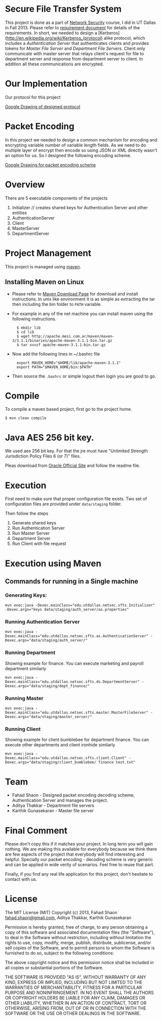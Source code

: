 # Secure File Transfer System

This project is done as a part of [Network Security](http://go.utdallas.edu/cs6349.001.13f) course, I did in UT Dallas in Fall 2013.
Please refer to [requirement document](https://docs.google.com/file/d/0B2OZg77xly1YY0U1SlFtMUozeWM/edit) for
details of the requirements. In short, we needed to design a [Kerberos](http://en.wikipedia.org/wiki/Kerberos_(protocol) alike protocol,
which includes a *Authentication Server* that authenticates clients and provides tokens for *Master File Server*
and *Department File Servers*. Client only communicate with master server that relays client's request for file to
department server and response from department server to client. In addition all these communications are encrypted.


# Our Implementation

Our protocol for this project

[Google Drawing of designed protocol](https://docs.google.com/drawings/d/1pHUXRm_G7lpaCbiAJhBWWk8RvXEJx7usANGYkOlzeTE/edit)


# Packet Encoding

In this project we needed to design a common mechanism for encoding and encrypting variable number of
variable length fields. As we need to do multiple layer of encrypt then encode so using JSON or XML directly
wasn't an option for us. So I designed the following encoding scheme.

[Google Drawing for packet encoding scheme](https://docs.google.com/drawings/d/1JEsAV2_QMP4MamgAFtu-wV-rd1g6qMAS7UxV4xaYkXI/edit)

# Overview

There are 5 executable components of the projects

1. Initializer                  // creates shared keys for Authentication Server and other entities
2. AuthenticationServer
3. Client
4. MasterServer
5. DepartmentServer


# Project Management

This project is managed using [maven](http://maven.apache.org/).

## Installing Maven on Linux

- Please refer to [Maven Download Page](http://maven.apache.org/download.cgi) for download and install instructions. In unix like environment it is as simple as extracting the tar then including the bin folder to `PATH` variable.
- For example in any of the net machine you can install maven using the following instructions.

        $ mkdir lib
        $ cd lib
        $ wget http://apache.mesi.com.ar/maven/maven-3/3.1.1/binaries/apache-maven-3.1.1-bin.tar.gz
        $ tar xvvzf apache-maven-3.1.1-bin.tar.gz


- Now add the following lines in ~/.bashrc file

        export MAVEN_HOME="$HOME/lib/apache-maven-3.1.1"
        export PATH="$MAVEN_HOME/bin:$PATH"

- Then source the `.bashrc` or simple logout then login you are good to go.

# Compile

To compile a maven based project, first go to the project home.

    $ mvn clean compile

# Java AES 256 bit key.

We used aes 256 bit key. For that the jre must have "Unlimited Strength Jurisdiction Policy Files 6 (or 7)" files.

Pleas download from [Oracle Official Site](http://www.oracle.com/technetwork/java/javase/downloads/index.html) and
follow the readme file.

# Execution

First need to make sure that proper configuration file exists. Two set of configuration files are provided
under `data/staging` folder.

Then follow the steps

1. Generate shared keys
2. Run Authentication Server
3. Run Master Server
4. Department Server
5. Run Client with file request


# Execution using Maven

## Commands for running in a Single machine

### Generating Keys:

    mvn exec:java -Dexec.mainClass="edu.utdallas.netsec.sfts.Initializer" -Dexec.args="keys data/staging/auth_server/as.properties"

### Running Authentication Server

    mvn exec:java -Dexec.mainClass="edu.utdallas.netsec.sfts.as.AuthenticationServer" -Dexec.args="data/staging/auth_server/"

### Running Department

Showing example for finance. You can execute marketing and payroll department similarly

    mvn exec:java -Dexec.mainClass="edu.utdallas.netsec.sfts.ds.DepartmentServer" -Dexec.args="data/staging/dept_finance/"

### Running Master

    mvn exec:java -Dexec.mainClass="edu.utdallas.netsec.sfts.master.MasterFileServer" -Dexec.args="data/staging/master_server/"

### Running Client

Showing example for client bumblebee for department finance. You can execute other departments and client ironhide similarly

    mvn exec:java -Dexec.mainClass="edu.utdallas.netsec.sfts.client.Client" -Dexec.args="data/staging/client_bumblebee/ finance test.txt"

# Team

* Fahad Shaon - Designed packet encoding decoding scheme, Authentication Server and manages the project.
* Aditya Thakkar - Department file servers
* Karthik Gunasekaran - Master file server

# Final Comment

Please don't copy this if it matches your project. In long term you will gain nothing. We are
making this available for everybody because we think there are few aspects of the project that
everybody will find interesting and helpful. Specially our packet encoding - decoding scheme is very generic
and can be applied in wide verity of scenarios. Feel free to reuse that part.

Finally, if you find any real life application for this project, don't hesitate to contact with us.


# License

The MIT License (MIT)
Copyright (c) 2013, Fahad Shaon <fahad.shaon@gmail.com>, Aditya Thakkar, Karthik Gunasekaran

Permission is hereby granted, free of charge, to any person obtaining a copy of this software and associated documentation files (the "Software"), to deal in the Software without restriction, including without limitation the rights to use, copy, modify, merge, publish, distribute, sublicense, and/or sell copies of the Software, and to permit persons to whom the Software is furnished to do so, subject to the following conditions:

The above copyright notice and this permission notice shall be included in all copies or substantial portions of the Software.

THE SOFTWARE IS PROVIDED "AS IS", WITHOUT WARRANTY OF ANY KIND, EXPRESS OR IMPLIED, INCLUDING BUT NOT LIMITED TO THE WARRANTIES OF MERCHANTABILITY, FITNESS FOR A PARTICULAR PURPOSE AND NONINFRINGEMENT. IN NO EVENT SHALL THE AUTHORS OR COPYRIGHT HOLDERS BE LIABLE FOR ANY CLAIM, DAMAGES OR OTHER LIABILITY, WHETHER IN AN ACTION OF CONTRACT, TORT OR OTHERWISE, ARISING FROM, OUT OF OR IN CONNECTION WITH THE SOFTWARE OR THE USE OR OTHER DEALINGS IN THE SOFTWARE.


